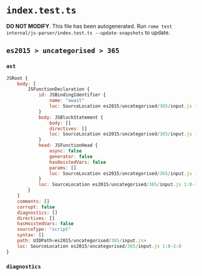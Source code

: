 # `index.test.ts`

**DO NOT MODIFY**. This file has been autogenerated. Run `rome test internal/js-parser/index.test.ts --update-snapshots` to update.

## `es2015 > uncategorised > 365`

### `ast`

```javascript
JSRoot {
	body: [
		JSFunctionDeclaration {
			id: JSBindingIdentifier {
				name: "await"
				loc: SourceLocation es2015/uncategorised/365/input.js 1:9-1:14 (await)
			}
			body: JSBlockStatement {
				body: []
				directives: []
				loc: SourceLocation es2015/uncategorised/365/input.js 1:17-1:19
			}
			head: JSFunctionHead {
				async: false
				generator: false
				hasHoistedVars: false
				params: []
				loc: SourceLocation es2015/uncategorised/365/input.js 1:14-1:16
			}
			loc: SourceLocation es2015/uncategorised/365/input.js 1:0-1:19
		}
	]
	comments: []
	corrupt: false
	diagnostics: []
	directives: []
	hasHoistedVars: false
	sourceType: "script"
	syntax: []
	path: UIDPath<es2015/uncategorised/365/input.js>
	loc: SourceLocation es2015/uncategorised/365/input.js 1:0-2:0
}
```

### `diagnostics`

```

```
